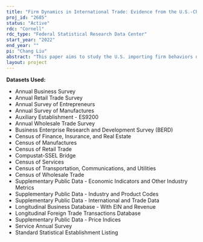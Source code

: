 ```yaml
---
title: "Firm Dynamics in International Trade: Evidence from the U.S.-China Tariff Increase"
proj_id: "2685"
status: "Active"
rdc: "Cornell"
rdc_type: "Federal Statistical Research Data Center"
start_year: "2022"
end_year: ""
pi: "Chang Liu"
abstract: "This paper aims to study the U.S. importing firm behaviors during the U.S.-China tariff increase period. With matched firm-level and product-level data produced by the U.S. Census Bureau, we conduct regressions to reveal tariff impacts over various time horizons on firm dynamics, as well as the firms' pricing behavior. The major datasets we use are LFTTD, LBD, ASE, BRDIS, Economic Census, and annual establishment and firm surveys from the Census, and other publicly available or private non-census data, such as CompStat, USITC tariff data, BEA input-output table, BLS product-level price index. On the extensive margin of the firm behaviors, we expect to understand the entry and exit decisions of firms' sourcing destinations and products with OLS and discrete choice models. On the intensive margin, we study the impact of tariff on firms' employment, wage, sales, and R&D expenditures. We also explore the product-level tariff elasticities of price with different time windows around the tariff change events."
layout: project
---
```


**Datasets Used:**

  - Annual Business Survey 
  - Annual Retail Trade Survey 
  - Annual Survey of Entrepreneurs 
  - Annual Survey of Manufactures 
  - Auxiliary Establishment - ES9200 
  - Annual Wholesale Trade Survey 
  - Business Enterprise Research and Development Survey (BERD) 
  - Census of Finance, Insurance, and Real Estate 
  - Census of Manufactures 
  - Census of Retail Trade 
  - Compustat-SSEL Bridge 
  - Census of Services 
  - Census of Transportation, Communications, and Utilities 
  - Census of Wholesale Trade 
  - Supplementary Public Data - Economic Indicators and Other Industry Metrics 
  - Supplementary Public Data - Industry and Product Codes 
  - Supplementary Public Data - International and Trade Data 
  - Longitudinal Business Database - With EIN and Revenue 
  - Longitudinal Foreign Trade Transactions Database 
  - Supplementary Public Data - Price Indices 
  - Service Annual Survey 
  - Standard Statistical Establishment Listing 

